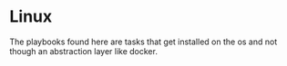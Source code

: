 # Linux

The playbooks found here are tasks that get installed on the os and not though an abstraction layer like docker.
